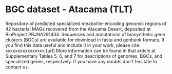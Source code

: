 # BGC dataset - Atacama (TLT)

Repository of predicted specialized meabolite-encoding genomic regions of 42 bacterial MAGs recovered from the Atacama Desert, deposited at BioProject PRJNA291433.
Sequences and annotations of biosynthetic gene clusters (BGCs) are available for download in fasta and genbank formats.
If you find this data useful and include it in your work, please cite: xxxxxxxxxxxxxxxx [url]
More information can be found in that article at Supplementary Tables 5, 6, and 7 for descriptions of genomes, BGCs, and specialized genes, respectvely.
If you have any doubts don't hesitate to contact us.
